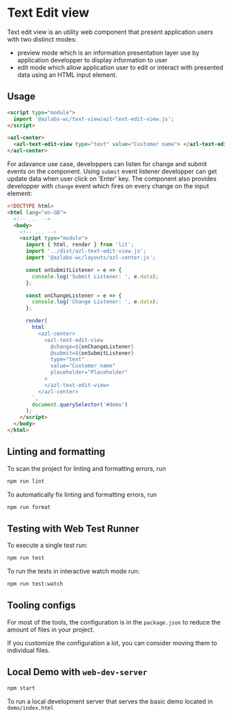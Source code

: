 # Text Edit view

Text edit view is an utility web component that present application users with two distinct modes:

- preview mode which is an information presentation layer use by application developper to display information to user
- edit mode which allow application user to edit or interact with presented data using an HTML input element.

## Usage

```html
<script type="module">
  import '@azlabs-wc/text-view/azl-text-edit-view.js';
</script>

<azl-center>
  <azl-text-edit-view type="text" value="Customer name"> </azl-text-edit-view>
</azl-center>
```

For adavance use case, developpers can listen for change and submit events on the component.
Using `submit` event listener developper can get update data when user click on 'Enter' key. The component also provides developper with `change` event which fires on every change on the input element:

```html
<!DOCTYPE html>
<html lang="en-GB">
  <!-- ... -->
  <body>
    <!-- ... -->
    <script type="module">
      import { html, render } from 'lit';
      import '../dist/azl-text-edit-view.js';
      import '@azlabs-wc/layouts/azl-center.js';

      const onSubmitListener = e => {
        console.log('Submit Listener: ', e.data);
      };

      const onChangeListener = e => {
        console.log('Change Listener: ', e.data);
      };

      render(
        html`
          <azl-center>
            <azl-text-edit-view
              @change=${onChangeListener}
              @submit=${onSubmitListener}
              type="text"
              value="Customer name"
              placeholder="Placeholder"
            >
            </azl-text-edit-view>
          </azl-center>
        `,
        document.querySelector('#demo')
      );
    </script>
  </body>
</html>
```

## Linting and formatting

To scan the project for linting and formatting errors, run

```bash
npm run lint
```

To automatically fix linting and formatting errors, run

```bash
npm run format
```

## Testing with Web Test Runner

To execute a single test run:

```bash
npm run test
```

To run the tests in interactive watch mode run:

```bash
npm run test:watch
```

## Tooling configs

For most of the tools, the configuration is in the `package.json` to reduce the amount of files in your project.

If you customize the configuration a lot, you can consider moving them to individual files.

## Local Demo with `web-dev-server`

```bash
npm start
```

To run a local development server that serves the basic demo located in `demo/index.html`
